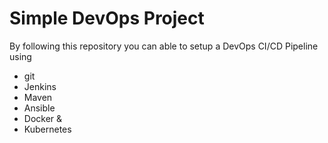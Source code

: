 # Simple DevOps Project

By following this repository you can able to setup a DevOps CI/CD Pipeline using
- git
- Jenkins
- Maven
- Ansible
- Docker &
- Kubernetes

